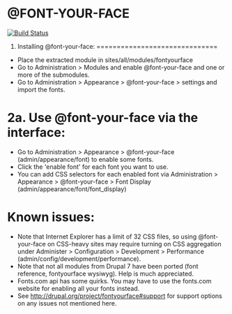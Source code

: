 # @FONT-YOUR-FACE

[![Build Status](https://travis-ci.org/fontyourface/fontyourface.svg?branch=8.x-3.x)](https://travis-ci.org/fontyourface/fontyourface)

1. Installing @font-your-face:
==============================

- Place the extracted module in sites/all/modules/fontyourface
- Go to Administration > Modules and enable @font-your-face and one or more of the submodules.
- Go to Administration > Appearance > @font-your-face > settings and import the fonts.

2a. Use @font-your-face via the interface:
==========================================
- Go to Administration > Appearance > @font-your-face (admin/appearance/font)
  to enable some fonts.
- Click the 'enable font' for each font you want to use.
- You can add CSS selectors for each enabled font via  Administration > Appearance > @font-your-face > Font Display (admin/appearance/font/font_display)

Known issues:
=============
- Note that Internet Explorer has a limit of 32 CSS files, so using @font-your-face on CSS-heavy sites may require
  turning on CSS aggregation under Administer > Configuration > Development > Performance (admin/config/development/performance).
- Note that not all modules from Drupal 7 have been ported (font reference, fontyourface wysiwyg). Help is much appreciated.
- Fonts.com api has some quirks. You may have to use the fonts.com website for enabling all your fonts instead.
- See http://drupal.org/project/fontyourface#support for support options on any issues not mentioned here.
